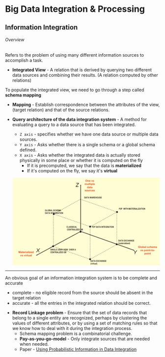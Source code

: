 # Big Data Integration & Processing

## Information Integration

###### Overview
Refers to the problem of using many different information sources to accomplish a task.<br>

- **Integrated View** - A relation that is derived by querying two different data sources and combining their results. (A relation computed by other relations)
 
To populate the integrated view, we need to go through a step called **schema mapping**

- **Mapping** - Establish correspondence between the attributes of the view, (target relation) and that of the source relations.


- **Query architecture of the data integration system** - A method for evaluating a query to a data source that has been integrated. 
    - ```Z axis``` - specifies whether we have one data source or multiple data sources.
    - ```Y axis``` - Asks whether there is a single schema or a global schema defined.
    - ```X axis``` - Asks whether the integrated data is actually stored physically in some place or whether it is computed on the fly
        - If it is precomputed, we say that the data is **materialized**
        - If it's computed on the fly, we say it's **virtual**
        
    ![pic](img/queryarchitecture-pic01.png)
        
-----


An obvious goal of an information integration system is to be complete and accurate
- complete - no eligible record from the source should be absent in the target relation
- accurate - all the entries in the integrated relation should be correct. 

<le>

- **Record Linkage problem** - Ensure that the set of data records that belong to a single entity are recognized, perhaps by 
clustering the values of different attributes, or by using a set of matching rules so that we know how to deal with it
during the integration process.
    - Schema mapping problem is a combinatorial challenge. 
    - **Pay-as-you-go-model** - Only integrate sources that are needed when needed. 
    - Paper - [Using Probabilistic Information in Data Integration](http://www.vldb.org/conf/1997/P216.PDF)
    
    